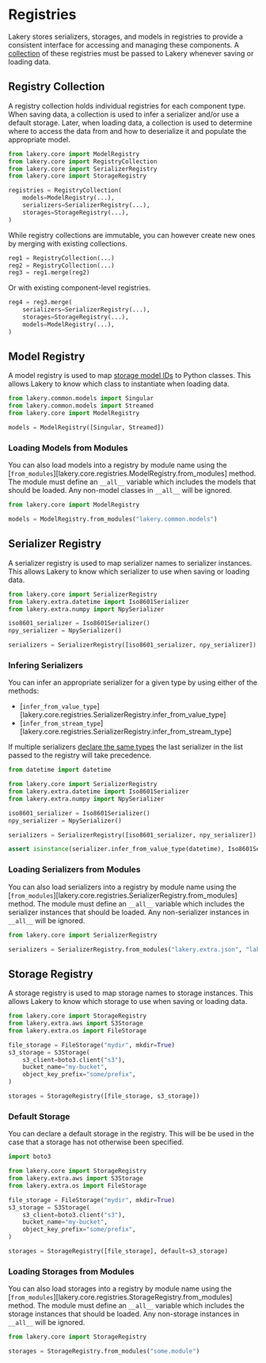 # Registries

Lakery stores serializers, storages, and models in registries to provide a consistent
interface for accessing and managing these components. A
[collection](#registry-collection) of these registries must be passed to Lakery whenever
saving or loading data.

## Registry Collection

A registry collection holds individual registries for each component type. When saving
data, a collection is used to infer a serializer and/or use a default storage. Later,
when loading data, a collection is used to determine where to access the data from and
how to deserialize it and populate the appropriate model.

```python
from lakery.core import ModelRegistry
from lakery.core import RegistryCollection
from lakery.core import SerializerRegistry
from lakery.core import StorageRegistry

registries = RegistryCollection(
    models=ModelRegistry(...),
    serializers=SerializerRegistry(...),
    storages=StorageRegistry(...),
)
```

While registry collections are immutable, you can however create new ones by merging
with existing collections.

```python
reg1 = RegistryCollection(...)
reg2 = RegistryCollection(...)
reg3 = reg1.merge(reg2)
```

Or with existing component-level registries.

```python
reg4 = reg3.merge(
    serializers=SerializerRegistry(...),
    storages=StorageRegistry(...),
    models=ModelRegistry(...),
)
```

## Model Registry

A model registry is used to map
[storage model IDs](../concepts/models.md#storage-model-id) to Python classes. This
allows Lakery to know which class to instantiate when loading data.

```python
from lakery.common.models import Singular
from lakery.common.models import Streamed
from lakery.core import ModelRegistry

models = ModelRegistry([Singular, Streamed])
```

### Loading Models from Modules

You can also load models into a registry by module name using the
[`from_modules`][lakery.core.registries.ModelRegistry.from_modules] method. The module
must define an `__all__` variable which includes the models that should be loaded. Any
non-model classes in `__all__` will be ignored.

```python
from lakery.core import ModelRegistry

models = ModelRegistry.from_modules("lakery.common.models")
```

## Serializer Registry

A serializer registry is used to map serializer names to serializer instances. This
allows Lakery to know which serializer to use when saving or loading data.

```python
from lakery.core import SerializerRegistry
from lakery.extra.datetime import Iso8601Serializer
from lakery.extra.numpy import NpySerializer

iso8601_serializer = Iso8601Serializer()
npy_serializer = NpySerializer()

serializers = SerializerRegistry([iso8601_serializer, npy_serializer])
```

### Infering Serializers

You can infer an appropriate serializer for a given type by using either of the methods:

-   [`infer_from_value_type`][lakery.core.registries.SerializerRegistry.infer_from_value_type]
-   [`infer_from_stream_type`][lakery.core.registries.SerializerRegistry.infer_from_stream_type]

If multiple serializers
[declare the same types](./serializers.md#serializer-type-inference) the last serializer
in the list passed to the registry will take precedence.

```python
from datetime import datetime

from lakery.core import SerializerRegistry
from lakery.extra.datetime import Iso8601Serializer
from lakery.extra.numpy import NpySerializer

iso8601_serializer = Iso8601Serializer()
npy_serializer = NpySerializer()

serializers = SerializerRegistry([iso8601_serializer, npy_serializer])

assert isinstance(serializer.infer_from_value_type(datetime), Iso8601Serializer)
```

### Loading Serializers from Modules

You can also load serializers into a registry by module name using the
[`from_modules`][lakery.core.registries.SerializerRegistry.from_modules] method. The
module must define an `__all__` variable which includes the serializer instances that
should be loaded. Any non-serializer instances in `__all__` will be ignored.

```python
from lakery.core import SerializerRegistry

serializers = SerializerRegistry.from_modules("lakery.extra.json", "lakery.extra.pandas")
```

## Storage Registry

A storage registry is used to map storage names to storage instances. This allows Lakery
to know which storage to use when saving or loading data.

```python
from lakery.core import StorageRegistry
from lakery.extra.aws import S3Storage
from lakery.extra.os import FileStorage

file_storage = FileStorage("mydir", mkdir=True)
s3_storage = S3Storage(
    s3_client=boto3.client("s3"),
    bucket_name="my-bucket",
    object_key_prefix="some/prefix",
)

storages = StorageRegistry([file_storage, s3_storage])
```

### Default Storage

You can declare a default storage in the registry. This will be be used in the case that
a storage has not otherwise been specified.

```python
import boto3

from lakery.core import StorageRegistry
from lakery.extra.aws import S3Storage
from lakery.extra.os import FileStorage

file_storage = FileStorage("mydir", mkdir=True)
s3_storage = S3Storage(
    s3_client=boto3.client("s3"),
    bucket_name="my-bucket",
    object_key_prefix="some/prefix",
)

storages = StorageRegistry([file_storage], default=s3_storage)
```

### Loading Storages from Modules

You can also load storages into a registry by module name using the
[`from_modules`][lakery.core.registries.StorageRegistry.from_modules] method. The module
must define an `__all__` variable which includes the storage instances that should be
loaded. Any non-storage instances in `__all__` will be ignored.

```python
from lakery.core import StorageRegistry

storages = StorageRegistry.from_modules("some.module")
```
